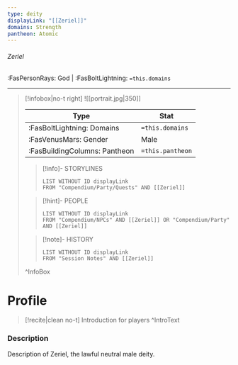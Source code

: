 ```yaml
---
type: deity
displayLink: "[[Zeriel]]"
domains: Strength
pantheon: Atomic
---
```


###### Zeriel
<span class="sub2">:FasPersonRays: God | :FasBoltLightning: `=this.domains` </span>
___

> [!infobox|no-t right]
> ![[portrait.jpg|350]]
>
> | Type | Stat |
> | ---- | ---- |
> | :FasBoltLightning: Domains | `=this.domains` |
> | :FasVenusMars: Gender | Male |
> | :FasBuildingColumns: Pantheon | `=this.pantheon` |
>
>> [!info]- STORYLINES
>>```dataview
>>LIST WITHOUT ID displayLink
>>FROM "Compendium/Party/Quests" AND [[Zeriel]]
>
>> [!hint]-  PEOPLE
>>```dataview
>>LIST WITHOUT ID displayLink
>>FROM "Compendium/NPCs" AND [[Zeriel]] OR "Compendium/Party" AND [[Zeriel]] 
>
>>[!note]- HISTORY
>>```dataview
>>LIST WITHOUT ID displayLink
>>FROM "Session Notes" AND [[Zeriel]]
>
>^InfoBox

# Profile

> [!recite|clean no-t]
>	Introduction for players
>^IntroText

### Description
Description of Zeriel, the lawful neutral male deity.
